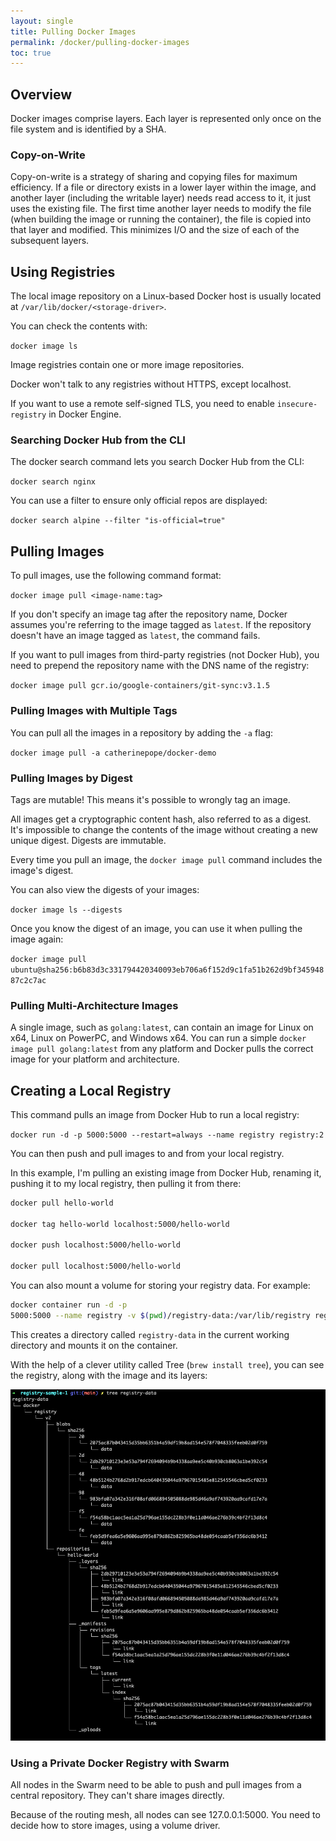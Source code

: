 ```yaml
---
layout: single
title: Pulling Docker Images
permalink: /docker/pulling-docker-images
toc: true
---
```


## Overview

Docker images comprise layers. Each layer is represented only once on the file system and is identified by a SHA.

### Copy-on-Write

Copy-on-write is a strategy of sharing and copying files for maximum efficiency. If a file or directory exists in a lower layer within the image, and another layer (including the writable layer) needs read access to it, it just uses the existing file. The first time another layer needs to modify the file (when building the image or running the container), the file is copied into that layer and modified. This minimizes I/O and the size of each of the subsequent layers.

## Using Registries

The local image repository on a Linux-based Docker host is usually located at `/var/lib/docker/<storage-driver>`.

You can check the contents with:

`docker image ls`

Image registries contain one or more image repositories.

Docker won't talk to any registries without HTTPS, except localhost.

If you want to use a remote self-signed TLS, you need to enable `insecure-registry` in Docker Engine.

### Searching Docker Hub from the CLI

The docker search command lets you search Docker Hub from the CLI:

`docker search nginx`

You can use a filter to ensure only official repos are displayed:

`docker search alpine --filter "is-official=true"`

## Pulling Images

To pull images, use the following command format:

`docker image pull <image-name:tag>`

If you don't specify an image tag after the repository name, Docker assumes you're referring to the image tagged as `latest`. If the repository doesn't have an image tagged as `latest`, the command fails.

If you want to pull images from third-party registries (not Docker Hub), you need to prepend the repository name with the DNS name of the registry:

`docker image pull gcr.io/google-containers/git-sync:v3.1.5`

### Pulling Images with Multiple Tags

You can pull all the images in a repository by adding the `-a` flag:

`docker image pull -a catherinepope/docker-demo`

### Pulling Images by Digest

Tags are mutable! This means it's possible to wrongly tag an image.

All images get a cryptographic content hash, also referred to as a digest. It's impossible to change the contents of the image without creating a new unique digest. Digests are immutable.

Every time you pull an image, the `docker image pull` command includes the image's digest.

You can also view the digests of your images:

`docker image ls --digests`

Once you know the digest of an image, you can use it when pulling the image again:

`docker image pull ubuntu@sha256:b6b83d3c331794420340093eb706a6f152d9c1fa51b262d9bf34594887c2c7ac`

### Pulling Multi-Architecture Images

A single image, such as `golang:latest`, can contain an image for Linux on x64, Linux on PowerPC, and Windows x64. You can run a simple `docker image pull golang:latest` from any platform and Docker pulls the correct image for your platform and architecture.

## Creating a Local Registry

This command pulls an image from Docker Hub to run a local registry:

`docker run -d -p 5000:5000 --restart=always --name registry registry:2`

You can then push and pull images to and from your local registry.

In this example, I'm pulling an existing image from Docker Hub, renaming it, pushing it to my local registry, then pulling it from there:

``` sh
docker pull hello-world

docker tag hello-world localhost:5000/hello-world

docker push localhost:5000/hello-world

docker pull localhost:5000/hello-world
```

You can also mount a volume for storing your registry data. For example:

``` sh
docker container run -d -p
5000:5000 --name registry -v $(pwd)/registry-data:/var/lib/registry registry
```

This creates a directory called `registry-data` in the current working directory and mounts it on the container.

With the help of a clever utility called Tree (`brew install tree`), you can see the registry, along with the image and its layers:

![Tree of registry](./../../assets/images/tree.png)

### Using a Private Docker Registry with Swarm

All nodes in the Swarm need to be able to push and pull images from a central repository. They can't share images directly.

Because of the routing mesh, all nodes can see 127.0.0.1:5000. You need to decide how to store images, using a volume driver.

